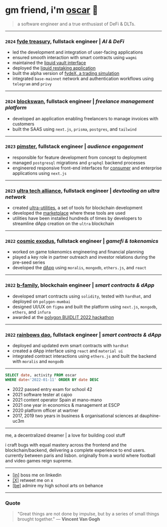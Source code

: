 
# gm friend, i'm [oscar](https://oscarmac.xyz) 👋

> a software engineer and a true enthusiast of DeFi & DLTs.

---

### `2024` [fyde treasury](https://fyde.fi), fullstack engineer | _AI & DeFi_

- led the development and integration of user-facing applications
- ensured smooth interaction with smart contracts using `wagmi`
- maintained the [liquid vault interface](https://app.fyde.fi)
- deployed the [liquid restaking application](https://restaking.fyde.fi)
- built the alpha version of [fydeX, a trading simulation](https://dev.game.fyde.fi)
- integrated `base-mainnet` network and authentication workflows using `telegram` and `privy`

---

### `2024` [blockswan](https://blockswan.app), fullstack engineer | _freelance management platform_

- developed an application enabling freelancers to manage invoices with customers
- built the SAAS using `next.js`, `prisma`, `postgres`, and `tailwind`

---

### `2023` [pimster](https://pimster.app), fullstack engineer | _audience engagement_

- responsible for feature development from concept to deployment
- managed `postgresql` migrations and `graphql` backend processes
- engineered responsive front-end interfaces for [consumer](https://focal.pimster.app) and enterprise applications using `next.js`

---

### `2023` [ultra tech alliance](https://github.com/ultra-alliance), fullstack engineer | _devtooling on ultra network_

- created [ultra-utilities](https://github.com/ultra-alliance/ultra-utilities), a set of tools for blockchain development
- developed the [marketplace](https://ultra-alliance.tech) where these tools are used
- utilities have been installed hundreds of times by developers to streamline dApp creation on the `ultra` blockchain

---

### `2022` [cosmic exodus](https://cosmicexodus.xyz), fullstack engineer | _gamefi & tokenomics_

- worked on game tokenomics engineering and financial planning
- played a key role in partner outreach and investor relations during the pre-seed series
- developed the [dApp](https://github.com/Oscarmacieira/Cosmic-dApp) using `moralis`, `mongodb`, `ethers.js`, and `react`

---

### `2022` [b-family](https://github.com/blockswan/blockswan-protocol), blockchain engineer | _smart contracts & dApp_

- developed smart contracts using `solidity`, tested with `hardhat`, and deployed on `polygon-mumbai`
- designed UI/UX on `figma` and built the platform using `next.js`, `mongodb`, `ethers`, and `infura`
- awarded at the [polygon BUIDLIT 2022 hackathon](https://devpost.com/software/blockswanfamily)

---

### `2022` [rainbows dao](https://blockswan-hq.gitbook.io/rainbows-dao/), fullstack engineer | _smart contracts & dApp_

- deployed and updated evm smart contracts with `hardhat`
- created a dApp interface using `react` and `material ui`
- integrated contract interactions using `ethers.js` and built the backend with `moralis` and `mongodb`

---

```sql
SELECT date, activity FROM oscar
WHERE date<'2022-01-11' ORDER BY date DESC
```
* 2022 passed entry exam for school 42
* 2021 software tester at cajoo
* 2021 content operator Spain at mano-mano
* 2021 one year in economics & management at ESCP
* 2020 platform officer at wartner
* 2017, 2019 two years in business & organisational sciences at dauphine-uc3m 

---

me, a decentralized dreamer | a love for building cool stuff

i craft bugs with equal mastery across the frontend and the blockchain/backend, delivering a complete experience to end users. currently between paris and lisbon. originally from a world where football and video games reign supreme.

---

- [[in]](https://fr.linkedin.com/OMacieira) boss me on linkedin
- [[X]](https://x.com/OMacieira) retweet me on x
- [[be]](https://www.behance.net/OscarDzn) admire my high school arts on behance

---

### Quote

> "Great things are not done by impulse, but by a series of small things brought together."
> — **Vincent Van Gogh**
